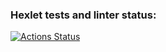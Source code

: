 ### Hexlet tests and linter status:
[![Actions Status](https://github.com/Dosegaev/python-project-49/workflows/hexlet-check/badge.svg)](https://github.com/Dosegaev/python-project-49/actions)